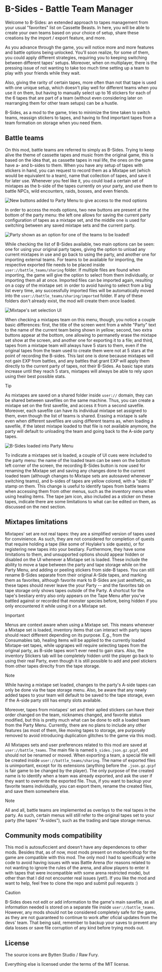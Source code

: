 # B-Sides - Battle Team Manager
Welcome to B-Sides: an extended approach to tapes management from your usual "favorites" list on Cassette Beasts. In here, you will be able to create your own teams based on your choice of setup, share these creations by the import / export feature, and more.

As you advance through the game, you will notice more and more features and battle options being unlocked. You'll soon realize, for some of them, you could apply different strategies, requiring you to keeping switching between different tapes' setups. Moreover, when on multiplayer, there is the pressing issue of not wanting to take too much time setting up a team to play with your friends while they wait.

Also, giving the rarity of certain tapes, more often than not that tape is used with one unique setup, which doesn't play well for different teams when you use it on them, but having to manually select up to 16 stickers for each of the 6 tapes that are part of a team (without even considering later on rearranging them for other team setups) can be a hustle.

B-Sides, as a mod to the game, tries to minimize the time taken to switch teams, reassign stickers to tapes, and having to find important tapes from a team formation on storage when you need them.

## Battle teams
On this mod, battle teams are referred to simply as B-Sides. Trying to keep alive the theme of cassette tapes and music from the original game, this is based on the idea that, as cassette tapes in real life, the ones on the game have a- and b-sides to them. When you have any setup of tapes with stickers in hand, you can request to record them as a Mixtape set (which would be equivalent to a team), name that collection of tapes, and save it for later use. Whenever you feel like it, you could load a certain set of mixtapes as the b-side of the tapes currently on your party, and use them to battle NPCs, wild encounters, raids, bosses, and even friends. 

![New buttons added to Party Menu to give access to the mod options](/screenshots/party_menu.png)

In order to access the mods options, two new buttons are present at the bottom of the party menu: the left one allows for saving the current party configuration of tapes as a mixtape set, and the middle one is used for switching between any saved mixtape sets and the current party.

![Party shown as an option for one of the teams to be loaded](/screenshots/bt_selection_menu_party.png)!

While checking the list of B-Sides available, two main options can be seen: one for using your original party tapes, giving the option to unload any current mixtapes in use and go back to using the party, and another one for importing external teams. For teams to be available for importing, the respective exported file needs to be placed inside `user://battle_teams/sharing` folder. If multiple files are found when importing, the game will give the option to select from them individually, or importing them all at once. Imported files can be imported again, resulting on a copy of the mixtape set: in order to avoid having to select from a big list every time, any successfully imported files will be automatically moved into the `user://battle_teams/sharing/imported` folder. If any of these folders don't already exist, the mod will create them once loaded.

![Mixtape's set selection UI](/screenshots/bt_selection_menu.png)

When checking a mixtapes team on this menu, though, you notice a couple basic differences: first, the title of the screen went from a white "Party" text to the name of the current team being shown in yellow; second, two extra buttons appear at the bottom, one allowing to permanetly erase the mixtape set show at the screen, and another one for exporting it to a file; and third, tapes from a mixtape team will always have 5 stars to them, even if the original tapes from the team used to create them were not at 5 stars at the point of recording the B-sides. This last one is done because mixtapes will not gain EXP from battles, and any battles that grant EXP will apply them directly to the current party of tapes, not their B-Sides. As basic tape stats increase until they reach 5 stars, mixtapes will always be able to rely upon using their best possible stats.

> [!TIP]
> As mixtapes are saved on a shared folder inside `user://` domain, they can be shared between savefiles on the same machine. Thus, you can create a mixtape set on the first savefile, and access it from a second savefile. Moreover, each savefile can have its individual mixtape set assigned to them, even though the list of teams is shared. Erasing a mixtape is safe even when different savefiles are using different teams as, when loading a savefile, if the latest mixtape loaded to that file is not available anymore, the party will default to unloading the team and going back to the A-side party tapes.

![B-Sides loaded into Party Menu](/screenshots/party_menu_loaded_bsides.png)

To indicate a mixtapes set is loaded, a couple of UI cues were included to the party menu: the name of the loaded team can be seen on the bottom left corner of the screen, the recording B-Sides button is now used for renaming the Mixtape set and saving any changes done to the current loaded team (although changes to Mixtape sets are autosaved whenever switching teams), and b-sides of tapes are yellow colored, with a "side: B" stamp on them. This change is useful to identify tapes from battle teams when accessing them from other menus, such as the inventory menu when using healing items. The tape jam icon, also included as a sticker on these tapes, indicate there are some limitations to what can be edited on them, as discussed on the next section.

## Mixtapes limitations
Mixtapes' set are not real tapes: they are a simplified version of tapes used for convinience. As such, they are not considered for completion of quests that require holding a tape (like some of Hoylake's side quests), or for registering new tapes into your bestiary. Furthermore, they have some limitations to them, and unsupported options should appear hidden or disabled on the UI whenever a Mixtape set is loaded. These include the ability to move a tape between the party and tape storage while on the Party Menu, and adding or peeling stickers from side-B tapes. You can still rename B-Sides separate from their original A-Side tapes, and marking them as favorites, although favorite mark to B-Sides are just aesthetic, as these tapes should never leave the your Party -- and the favorites tab on tape storage only shows tapes outside of the Party. A shortcut for the tape's bestiary entry also only appears on the Tape Menu after you've battled against or recorded that monster species before, being hidden if you only encountered it while using it on a Mixtape set.

> [!IMPORTANT]
> Menus are context aware when using a Mixtape set. This means whenever a Mixtape set is loaded, inventory items that can interact with party tapes should react different depending on its purpose. E.g., from the Consumables tab, healing items will be applied to the currently loaded Mixtape-set tapes, while upgrapes will require selecting tapes from the original party, as B-side tapes won't ever need to gain stars. Also, the inventory Stickers tab will be completely hidden until the player go back to using their real Party, even though it is still possible to add and peel stickers from other tapes direclty from the tape storage.

> [!NOTE]
> While having a mixtape set loaded, changes to the party's A-side tapes can only be done via the tape storage menu. Also, be aware that any newly added tapes to your team will default to be saved to the tape storage, even if the A-side party still has empty slots available.

Moreover, tapes from mixtapes' set and their aplied stickers can have their order changed on the team, nicknames changed, and favorite status modified, but this is pretty much what can be done to edit a loaded team from the Party Menu. Currently, there are no plans to include any other features (as most of them, like moving tapes to storage, are purposely removed to avoid introducing duplication glitches to the game via this mod).

All Mixtapes sets and user preferences related to this mod are saved at `user://battle_teams`. The main file is named `b_sides.json.gz.gcpf`, and should not be renamed or moved. When exporting a team, a special file will be created inside `user://battle_teams/sharing`. The name of exported files is unimportant, except for its extensions (anything before the `.json.gz.gcpf` is fair game to be changed by the player). The only purpose of the created name is to identify when a team was already exported, and ask the user if they want to overwrite the exported file. Thus, if you want to backup your favorite teams individually, you can export them, rename the created files, and save them somewhere else.

> [!NOTE]
> All and all, battle teams are implemented as overlays to the real tapes in the party. As such, certain menus will still refer to the original tapes set to your party (the tapes' "A-sides"), such as the trading and tape storage menus.

## Community mods compatibility
This mod is autosuficcient and doesn't have any dependences to other mods. Besides that, as of now, most mods present on modworkshop for the game are compatible with this mod. The only mod I had to specifically write code to avoid having issues with was Battle Arena (for reasons related to not wanting to ignore the rules of the arena, and allow players to enter it with tapes that were incompatible with some arena restricted mode), but other than that I did not encounter real issues (yet!). If you like the mod and want to help, feel free to clone the repo and submit pull requests :)

> [!CAUTION]
> B-Sides does not edit or add information to the game's main savefile, as all information needed is stored on a separate file inside `user://battle_teams`. However, any mods should not be considered completely safe for the game, as they are not guaranteed to continue to work after oficial updates from the devs' team. That being said, remember to backup your saves to prevent any data losses or save file corruption of any kind before trying mods out.

## License
The source icons are Bytten Studio / Raw Fury.

Everything else is licensed under the terms of the MIT license.
